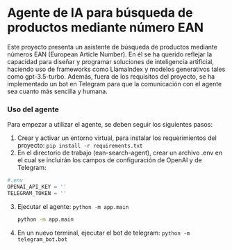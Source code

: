 # Agente de IA para búsqueda de productos mediante número EAN

Este proyecto presenta un asistente de búsqueda de productos mediante números EAN (European Article Number). En él se ha querido reflejar la capacidad para diseñar y programar soluciones de inteligencia artificial, haciendo uso de frameworks como LlamaIndex y modelos generativos tales como gpt-3.5-turbo. Además, fuera de los requisitos del proyecto, se ha implementado un bot en Telegram para que la comunicación con el agente sea cuanto más sencilla y humana.

### Uso del agente

Para empezar a utilizar el agente, se deben seguir los siguientes pasos:
1. Crear y activar un entorno virtual, para instalar los requerimientos del proyecto: `pip install -r requirements.txt`
2. En el directorio de trabajo (ean-search-agent), crear un archivo .env en el cual se incluirán los campos de configuración de OpenAI y de Telegram:
```python
#.env
OPENAI_API_KEY = ''
TELEGRAM_TOKEN = ''
```
3. Ejecutar el agente: `python -m app.main`
   ```bash
   python -m app.main
   ```
5. En un nuevo terminal, ejecutar el bot de telegram: `python -m telegram_bot.bot`
